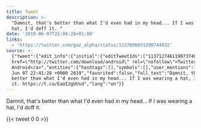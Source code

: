 ```yaml
---
title: Tweet
description: >-
  "Damnit, that's better than what I'd even had in my head... If I was wearing a
  hat, I'd doff it. "
date: '2019-06-07T22:06:28+01:00'
links:
  - 'https://twitter.com/gaz_alpha/status/1137096031290744832'
source: >-
  {"tweet":{"edit_info":{"initial":{"editTweetIds":["1137127461198737409"],"editableUntil":"2019-06-07T23:41:28.213Z","editsRemaining":"5","isEditEligible":true}},"retweeted":false,"source":"<a
  href=\"http://twitter.com/download/android\" rel=\"nofollow\">Twitter for
  Android</a>","entities":{"hashtags":[],"symbols":[],"user_mentions":[],"urls":[{"url":"https://t.co/EaUI2gUUsd","expanded_url":"https://twitter.com/gaz_alpha/status/1137096031290744832","display_url":"twitter.com/gaz_alpha/stat…","indices":["96","119"]}]},"display_text_range":["0","119"],"favorite_count":"0","id_str":"1137127461198737409","truncated":false,"retweet_count":"0","id":"1137127461198737409","possibly_sensitive":false,"created_at":"Fri
  Jun 07 22:41:28 +0000 2019","favorited":false,"full_text":"Damnit, that's
  better than what I'd even had in my head... If I was wearing a hat, I'd doff
  it. https://t.co/EaUI2gUUsd","lang":"en"}}
---
```

Damnit, that's better than what I'd even had in my head... If I was wearing a hat, I'd doff it. 
    
{{< tweet 0 0 >}}
    
